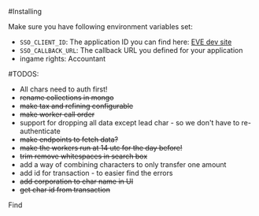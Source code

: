 #Installing

Make sure you have following environment variables set:

* `SSO_CLIENT_ID`: The application ID you can find here: [EVE dev site](https://developers.eveonline.com/applications)
* `SSO_CALLBACK_URL`: The callback URL you defined for your application
* ingame rights: Accountant

#TODOS:
* All chars need to auth first!
* ~~rename collections in mongo~~
* ~~make tax and refining configurable~~
* ~~make worker call order~~
* support for dropping all data except lead char - so we don't have to re-authenticate
* ~~make endpoints to fetch data?~~
* ~~make the workers run at 14 utc for the day before!~~
* ~~trim remove whitespaces in search box~~
* add a way of combining characters to only transfer one amount
* add id for transaction - to easier find the errors
* ~~add corporation to char name in UI~~
* ~~get char id from transaction~~
 
Find 

 